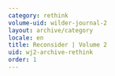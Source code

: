 ```yaml
---
category: rethink
volume-uid: wilder-journal-2
layout: archive/category
locale: en
title: Reconsider | Volume 2
uid: wj2-archive-rethink
order: 1
---
```

